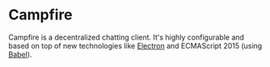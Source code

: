 # Campfire
Campfire is a decentralized chatting client.  It's highly configurable and based on top of new technologies like [Electron](https://electron.atom.io/) and ECMAScript 2015 (using [Babel](https://babeljs.io/)).

